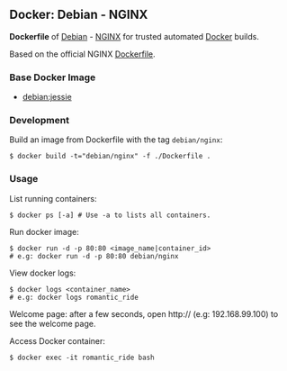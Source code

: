 ## Docker: Debian - NGINX

**Dockerfile** of [Debian](https://www.debian.org/) - [NGINX](https://www.nginx.com/) for trusted automated [Docker](https://www.docker.com/) builds.

Based on the official NGINX [Dockerfile](https://github.com/nginxinc/docker-nginx).

### Base Docker Image

- [debian:jessie](https://hub.docker.com/_/debian/)

### Development

Build an image from Dockerfile with the tag `debian/nginx`:

    $ docker build -t="debian/nginx" -f ./Dockerfile .

### Usage

List running containers:

    $ docker ps [-a] # Use -a to lists all containers.

Run docker image:

    $ docker run -d -p 80:80 <image_name|container_id>
    # e.g: docker run -d -p 80:80 debian/nginx

View docker logs:

    $ docker logs <container_name>
    # e.g: docker logs romantic_ride

Welcome page: after a few seconds, open http://<host> (e.g: 192.168.99.100) to see the welcome page.

Access Docker container:

    $ docker exec -it romantic_ride bash
